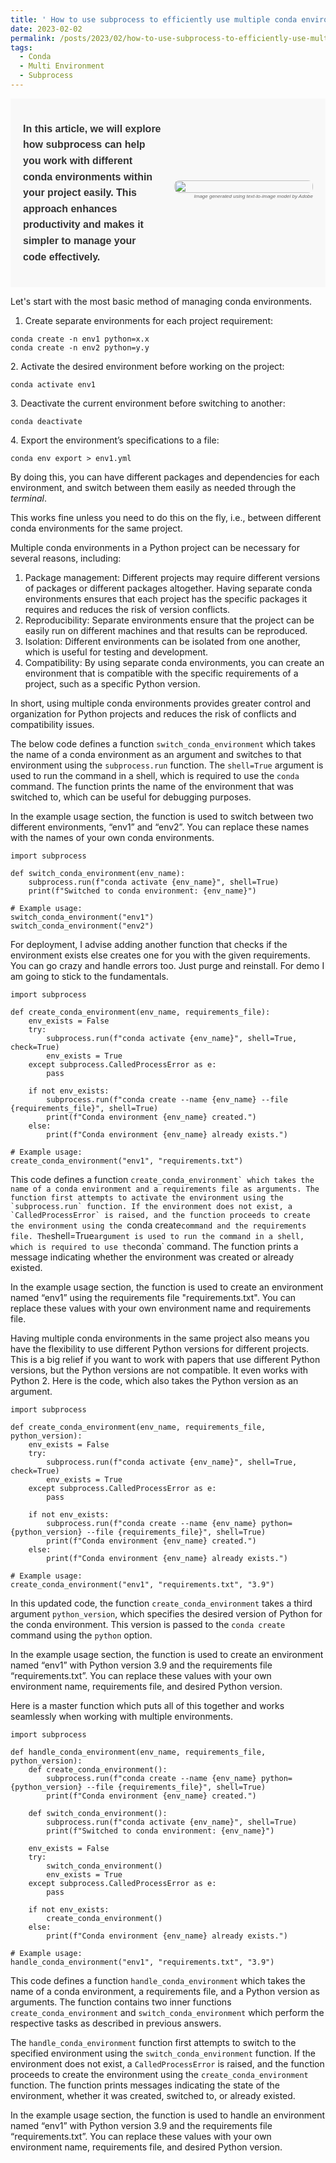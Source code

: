 ```yaml
---
title: ' How to use subprocess to efficiently use multiple conda environments in the same project'
date: 2023-02-02
permalink: /posts/2023/02/how-to-use-subprocess-to-efficiently-use-multiple-conda-environments-in-the-same-project/
tags:
  - Conda
  - Multi Environment
  - Subprocess
---
```

<style>
    .blog-intro {
        display: flex;
        align-items: center;
        justify-content: space-between;
        font-family: Arial, sans-serif;
        font-size: 16px;
        line-height: 1.6;
        color: #333;
        background-color: #f8f8f8;
        padding: 20px;
    }

    .intro-text {
        flex: 1;
        font-weight: bold;
    }

    .intro-image {
        flex: 1;
        margin-left: 20px;
        text-align: right;
    }

    .intro-image img {
        width: 100%;
        border-radius: 8px;
    }

    .image-caption {
        font-size: 8px;
        color: #666;
        margin-top: 0px;
    }
</style>

<div class="blog-intro">
    <div class="intro-text">
        <p>
            In this article, we will explore how subprocess can help you work with different conda environments within your project easily. This approach enhances productivity and makes it simpler to manage your code effectively.
        </p>
    </div>
    <div class="intro-image">
        <img src="https://github.com/siddharthksah/siddharthksah.github.io/blob/master/_posts/2023-02-02-deep-safe-open-source-deepfake-detection-platform-built-for-researchers/deep-safe-open-source-deepfake-detection-platform-built-for-researchers.jpeg?raw=true">
        <p class="image-caption"><em>Image generated using text-to-image model by Adobe</em></p>
    </div>
</div> 


Let's start with the most basic method of managing conda environments.

  1. Create separate environments for each project requirement:

    
    
    conda create -n env1 python=x.x   
    conda create -n env2 python=y.y

2\. Activate the desired environment before working on the project:

    
    
    conda activate env1

3\. Deactivate the current environment before switching to another:

    
    
    conda deactivate

4\. Export the environment’s specifications to a file:

    
    
    conda env export > env1.yml

By doing this, you can have different packages and dependencies for each
environment, and switch between them easily as needed through the _terminal_.

This works fine unless you need to do this on the fly, i.e., between different
conda environments for the same project.

Multiple conda environments in a Python project can be necessary for several
reasons, including:

  1. Package management: Different projects may require different versions of packages or different packages altogether. Having separate conda environments ensures that each project has the specific packages it requires and reduces the risk of version conflicts.
  2. Reproducibility: Separate environments ensure that the project can be easily run on different machines and that results can be reproduced.
  3. Isolation: Different environments can be isolated from one another, which is useful for testing and development.
  4. Compatibility: By using separate conda environments, you can create an environment that is compatible with the specific requirements of a project, such as a specific Python version.

In short, using multiple conda environments provides greater control and
organization for Python projects and reduces the risk of conflicts and
compatibility issues.

The below code defines a function `switch_conda_environment` which takes the
name of a conda environment as an argument and switches to that environment
using the `subprocess.run` function. The `shell=True` argument is used to run
the command in a shell, which is required to use the `conda` command. The
function prints the name of the environment that was switched to, which can be
useful for debugging purposes.

In the example usage section, the function is used to switch between two
different environments, “env1” and “env2”. You can replace these names with
the names of your own conda environments.

    
    
    import subprocess  
      
    def switch_conda_environment(env_name):  
        subprocess.run(f"conda activate {env_name}", shell=True)  
        print(f"Switched to conda environment: {env_name}")  
      
    # Example usage:  
    switch_conda_environment("env1")  
    switch_conda_environment("env2")

For deployment, I advise adding another function that checks if the
environment exists else creates one for you with the given requirements. You
can go crazy and handle errors too. Just purge and reinstall. For demo I am
going to stick to the fundamentals.

    
    
    import subprocess  
      
    def create_conda_environment(env_name, requirements_file):  
        env_exists = False  
        try:  
            subprocess.run(f"conda activate {env_name}", shell=True, check=True)  
            env_exists = True  
        except subprocess.CalledProcessError as e:  
            pass  
          
        if not env_exists:  
            subprocess.run(f"conda create --name {env_name} --file {requirements_file}", shell=True)  
            print(f"Conda environment {env_name} created.")  
        else:  
            print(f"Conda environment {env_name} already exists.")  
      
    # Example usage:  
    create_conda_environment("env1", "requirements.txt")

This code defines a function ``create_conda_environment` which takes the name
of a conda environment and a requirements file as arguments. The function
first attempts to activate the environment using the `subprocess.run`
function. If the environment does not exist, a `CalledProcessError` is raised,
and the function proceeds to create the environment using the ``conda create`
command and the requirements file. The `shell=True` argument is used to run
the command in a shell, which is required to use the `conda` command. The
function prints a message indicating whether the environment was created or
already existed.

In the example usage section, the function is used to create an environment
named “env1” using the requirements file "requirements.txt". You can replace
these values with your own environment name and requirements file.

Having multiple conda environments in the same project also means you have the
flexibility to use different Python versions for different projects. This is a
big relief if you want to work with papers that use different Python versions,
but the Python versions are not compatible. It even works with Python 2. Here
is the code, which also takes the Python version as an argument.

    
    
    import subprocess  
      
    def create_conda_environment(env_name, requirements_file, python_version):  
        env_exists = False  
        try:  
            subprocess.run(f"conda activate {env_name}", shell=True, check=True)  
            env_exists = True  
        except subprocess.CalledProcessError as e:  
            pass  
          
        if not env_exists:  
            subprocess.run(f"conda create --name {env_name} python={python_version} --file {requirements_file}", shell=True)  
            print(f"Conda environment {env_name} created.")  
        else:  
            print(f"Conda environment {env_name} already exists.")  
      
    # Example usage:  
    create_conda_environment("env1", "requirements.txt", "3.9")

In this updated code, the function `create_conda_environment` takes a third
argument `python_version`, which specifies the desired version of Python for
the conda environment. This version is passed to the `conda create` command
using the `python` option.

In the example usage section, the function is used to create an environment
named “env1” with Python version 3.9 and the requirements file
“requirements.txt”. You can replace these values with your own environment
name, requirements file, and desired Python version.

Here is a master function which puts all of this together and works seamlessly
when working with multiple environments.

    
    
    import subprocess  
      
    def handle_conda_environment(env_name, requirements_file, python_version):  
        def create_conda_environment():  
            subprocess.run(f"conda create --name {env_name} python={python_version} --file {requirements_file}", shell=True)  
            print(f"Conda environment {env_name} created.")  
      
        def switch_conda_environment():  
            subprocess.run(f"conda activate {env_name}", shell=True)  
            print(f"Switched to conda environment: {env_name}")  
      
        env_exists = False  
        try:  
            switch_conda_environment()  
            env_exists = True  
        except subprocess.CalledProcessError as e:  
            pass  
          
        if not env_exists:  
            create_conda_environment()  
        else:  
            print(f"Conda environment {env_name} already exists.")  
      
    # Example usage:  
    handle_conda_environment("env1", "requirements.txt", "3.9")

This code defines a function `handle_conda_environment` which takes the name
of a conda environment, a requirements file, and a Python version as
arguments. The function contains two inner functions
`create_conda_environment` and `switch_conda_environment` which perform the
respective tasks as described in previous answers.

The `handle_conda_environment` function first attempts to switch to the
specified environment using the `switch_conda_environment` function. If the
environment does not exist, a `CalledProcessError` is raised, and the function
proceeds to create the environment using the `create_conda_environment`
function. The function prints messages indicating the state of the
environment, whether it was created, switched to, or already existed.

In the example usage section, the function is used to handle an environment
named “env1” with Python version 3.9 and the requirements file
“requirements.txt”. You can replace these values with your own environment
name, requirements file, and desired Python version.